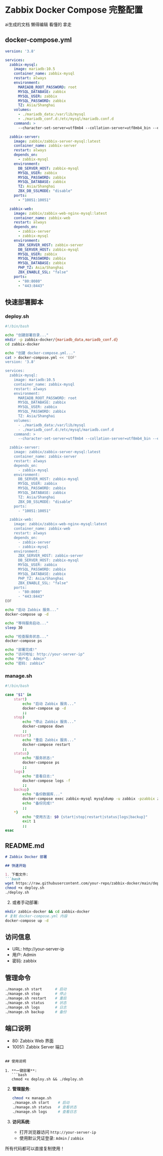 # Zabbix Docker Compose 完整配置
ai生成的文档 懒得编辑 看懂的 拿走
## docker-compose.yml
```yaml
version: '3.8'

services:
  zabbix-mysql:
    image: mariadb:10.5
    container_name: zabbix-mysql
    restart: always
    environment:
      MARIADB_ROOT_PASSWORD: root
      MYSQL_DATABASE: zabbix
      MYSQL_USER: zabbix
      MYSQL_PASSWORD: zabbix
      TZ: Asia/Shanghai
    volumes:
      - ./mariadb_data:/var/lib/mysql
      - ./mariadb_conf.d:/etc/mysql/mariadb.conf.d
    command: >
      --character-set-server=utf8mb4 --collation-server=utf8mb4_bin --explicit_defaults_for_timestamp=1

  zabbix-server:
    image: zabbix/zabbix-server-mysql:latest
    container_name: zabbix-server
    restart: always
    depends_on:
      - zabbix-mysql
    environment:
      DB_SERVER_HOST: zabbix-mysql
      MYSQL_USER: zabbix
      MYSQL_PASSWORD: zabbix
      MYSQL_DATABASE: zabbix
      TZ: Asia/Shanghai
      ZBX_DB_SSLMODE: "disable"
    ports:
      - "10051:10051"

  zabbix-web:
    image: zabbix/zabbix-web-nginx-mysql:latest
    container_name: zabbix-web
    restart: always
    depends_on:
      - zabbix-server
      - zabbix-mysql
    environment:
      ZBX_SERVER_HOST: zabbix-server
      DB_SERVER_HOST: zabbix-mysql
      MYSQL_USER: zabbix
      MYSQL_PASSWORD: zabbix
      MYSQL_DATABASE: zabbix
      PHP_TZ: Asia/Shanghai
      ZBX_ENABLE_SSL: "false"
    ports:
      - "80:8080"
      - "443:8443"
```

## 快速部署脚本

### deploy.sh
```bash
#!/bin/bash

echo "创建部署目录..."
mkdir -p zabbix-docker/{mariadb_data,mariadb_conf.d}
cd zabbix-docker

echo "创建 docker-compose.yml..."
cat > docker-compose.yml << 'EOF'
version: '3.8'

services:
  zabbix-mysql:
    image: mariadb:10.5
    container_name: zabbix-mysql
    restart: always
    environment:
      MARIADB_ROOT_PASSWORD: root
      MYSQL_DATABASE: zabbix
      MYSQL_USER: zabbix
      MYSQL_PASSWORD: zabbix
      TZ: Asia/Shanghai
    volumes:
      - ./mariadb_data:/var/lib/mysql
      - ./mariadb_conf.d:/etc/mysql/mariadb.conf.d
    command: >
      --character-set-server=utf8mb4 --collation-server=utf8mb4_bin --explicit_defaults_for_timestamp=1

  zabbix-server:
    image: zabbix/zabbix-server-mysql:latest
    container_name: zabbix-server
    restart: always
    depends_on:
      - zabbix-mysql
    environment:
      DB_SERVER_HOST: zabbix-mysql
      MYSQL_USER: zabbix
      MYSQL_PASSWORD: zabbix
      MYSQL_DATABASE: zabbix
      TZ: Asia/Shanghai
      ZBX_DB_SSLMODE: "disable"
    ports:
      - "10051:10051"

  zabbix-web:
    image: zabbix/zabbix-web-nginx-mysql:latest
    container_name: zabbix-web
    restart: always
    depends_on:
      - zabbix-server
      - zabbix-mysql
    environment:
      ZBX_SERVER_HOST: zabbix-server
      DB_SERVER_HOST: zabbix-mysql
      MYSQL_USER: zabbix
      MYSQL_PASSWORD: zabbix
      MYSQL_DATABASE: zabbix
      PHP_TZ: Asia/Shanghai
      ZBX_ENABLE_SSL: "false"
    ports:
      - "80:8080"
      - "443:8443"
EOF

echo "启动 Zabbix 服务..."
docker-compose up -d

echo "等待服务启动..."
sleep 30

echo "检查服务状态..."
docker-compose ps

echo "部署完成!"
echo "访问地址: http://your-server-ip"
echo "用户名: Admin"
echo "密码: zabbix"
```

### manage.sh
```bash
#!/bin/bash

case "$1" in
    start)
        echo "启动 Zabbix 服务..."
        docker-compose up -d
        ;;
    stop)
        echo "停止 Zabbix 服务..."
        docker-compose down
        ;;
    restart)
        echo "重启 Zabbix 服务..."
        docker-compose restart
        ;;
    status)
        echo "服务状态:"
        docker-compose ps
        ;;
    logs)
        echo "查看日志:"
        docker-compose logs -f
        ;;
    backup)
        echo "备份数据库..."
        docker-compose exec zabbix-mysql mysqldump -u zabbix -pzabbix zabbix > zabbix_backup_$(date +%Y%m%d_%H%M%S).sql
        echo "备份完成!"
        ;;
    *)
        echo "使用方法: $0 {start|stop|restart|status|logs|backup}"
        exit 1
        ;;
esac
```

## README.md
```markdown
# Zabbix Docker 部署

## 快速开始

1. 下载文件:
```bash
wget https://raw.githubusercontent.com/your-repo/zabbix-docker/main/deploy.sh
chmod +x deploy.sh
./deploy.sh
```

2. 或者手动部署:
```bash
mkdir zabbix-docker && cd zabbix-docker
# 复制 docker-compose.yml 内容
docker-compose up -d
```

## 访问信息
- URL: http://your-server-ip
- 用户: Admin
- 密码: zabbix

## 管理命令
```bash
./manage.sh start      # 启动
./manage.sh stop       # 停止  
./manage.sh restart    # 重启
./manage.sh status     # 状态
./manage.sh logs       # 日志
./manage.sh backup     # 备份
```

## 端口说明
- 80: Zabbix Web 界面
- 10051: Zabbix Server 端口
```

## 使用说明

1. **一键部署**:
   ```bash
   chmod +x deploy.sh && ./deploy.sh
   ```

2. **管理服务**:
   ```bash
   chmod +x manage.sh
   ./manage.sh start    # 启动
   ./manage.sh status   # 查看状态
   ./manage.sh logs     # 查看日志
   ```

3. **访问系统**:
   - 打开浏览器访问 `http://your-server-ip`
   - 使用默认凭证登录: `Admin` / `zabbix`

所有代码都可以直接复制使用！
